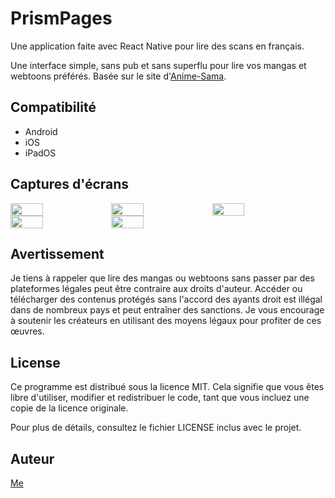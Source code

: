 # PrismPages

Une application faite avec React Native pour lire des scans en français.

Une interface simple, sans pub et sans superflu pour lire vos mangas et webtoons préférés. Basée sur le site d'[Anime-Sama](https://anime-sama.fr/).

## Compatibilité
  - Android
  - iOS
  - iPadOS

## Captures d'écrans
<div style="display: flex; flex-direction: row;">
  <img style="width: 32%;" src="https://github.com/user-attachments/assets/4dfec110-d961-41be-9945-ae188f7149cd">
  <img style="width: 32%;" src="https://github.com/user-attachments/assets/c2fc823a-c92f-4c89-84bb-a6b64d1e34eb">
  <img style="width: 32%;" src="https://github.com/user-attachments/assets/784d86b9-a820-4392-9585-8efe1acee3fb">
</div>
<div style="display: flex; flex-direction: row;">
  <img style="width: 32%;" src="https://github.com/user-attachments/assets/8f8fb134-5107-4c6b-a975-a9f707b3b57f">
  <img style="width: 32%;" src="https://github.com/user-attachments/assets/2777758c-73f5-41ff-acc8-47c41f346c5b">
</div>

## Avertissement
Je tiens à rappeler que lire des mangas ou webtoons sans passer par des plateformes légales peut être contraire aux droits d'auteur. Accéder ou télécharger des contenus protégés sans l'accord des ayants droit est illégal dans de nombreux pays et peut entraîner des sanctions.
Je vous encourage à soutenir les créateurs en utilisant des moyens légaux pour profiter de ces œuvres.

## License
Ce programme est distribué sous la licence MIT. Cela signifie que vous êtes libre d'utiliser, modifier et redistribuer le code, tant que vous incluez une copie de la licence originale.

Pour plus de détails, consultez le fichier LICENSE inclus avec le projet.

## Auteur
[Me](https://github.com/Kum1ta)
